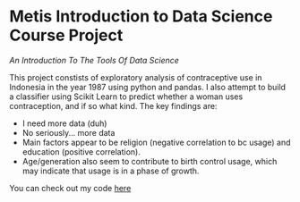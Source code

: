 # Metis Introduction to Data Science Course Project

*An Introduction To The Tools Of Data Science*

This project constists of exploratory analysis of contraceptive use in Indonesia in the year 1987 using python and pandas. I also attempt to build a classifier using Scikit Learn to predict whether a woman uses contraception, and if so what kind. The key findings are:

   - I need more data (duh)
   - No seriously... more data
   - Main factors appear to be religion (negative correlation to bc usage) and education (positive correlation).
   - Age/generation also seem to contribute to birth control usage, which may indicate that usage is in a phase of growth.
  
  
You can check out my code [here](Contraceptive_Data)
